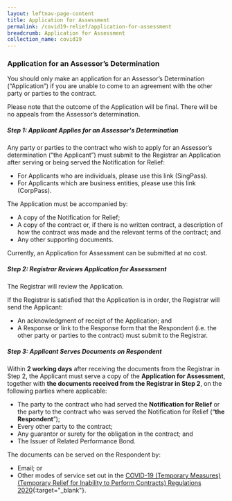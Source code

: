 ```yaml
---
layout: leftnav-page-content
title: Application for Assessment
permalink: /covid19-relief/application-for-assessment
breadcrumb: Application for Assessment
collection_name: covid19
---
```

<style>
  table tr td ul li {font-size: 1rem;}
  table tr td p {font-size: 1rem;}
  table tr th p {font-size: 1rem;}
  .step {font-size: 1rem;}
</style>

### Application for an Assessor’s Determination ###

You should only make an application for an Assessor’s Determination (“Application”) if you are unable to come to an agreement with the other party or parties to the contract. 

Please note that the outcome of the Application will be final. There will be no appeals from the Assessor’s determination. 

##### Step 1: Applicant Applies for an Assessor's Determination #####
Any party or parties to the contract who wish to apply for an Assessor’s determination (“the Applicant”) must submit to the Registrar an Application after serving or being served the Notification for Relief:
* For Applicants who are individuals, please use this link (SingPass).
* For Applicants which are business entities, please use this link (CorpPass).

The Application must be accompanied by:
* A copy of the Notification for Relief;
* A copy of the contract or, if there is no written contract, a description of how the contract was made and the relevant terms of the contract; and
* Any other supporting documents.

Currently, an Application for Assessment can be submitted at no cost.


##### Step 2: Registrar Reviews Application for Assessment #####
The Registrar will review the Application.

If the Registrar is satisfied that the Application is in order, the Registrar will send the Applicant:
* An acknowledgment of receipt of the Application; and
* A Response or link to the Response form that the Respondent (i.e. the other party or parties to the contract) must submit to the Registrar.

##### Step 3: Applicant Serves Documents on Respondent #####
Within <b>2 working days</b> after receiving the documents from the Registrar in Step 2, the Applicant must serve a copy of the <b>Application for Assessment</b>, together with <b>the documents received from the Registrar in Step 2</b>, on the following parties where applicable:
* The party to the contract who had served the <b>Notification for Relief</b> or the party to the contract who was served the Notification for Relief (“<b>the Respondent</b>”);
* Every other party to the contract; 
* Any guarantor or surety for the obligation in the contract; and
* The Issuer of Related Performance Bond.

The documents can be served on the Respondent by:
* Email; or
* Other modes of service set out in the [COVID-19 (Temporary Measures) (Temporary Relief for Inability to Perform Contracts) Regulations 2020](https://sso.agc.gov.sg/act/covid19tma2020#P12-){:target="_blank"}.



<!-- 
<table>
  <tr>
    <th width="100">
      <p style="text-align: justify">Step 1</p>
    </th>
    <th>
      <p style="text-align: justify">Applicant Applies for Assessment</p>
    </th>
  </tr>
  <tr>
    <td>
    </td>
    <td><p style="text-align: justify">
      Any party or parties to the contract who wish to apply for an Assessor’s determination (“the Applicant”) must submit to the Registrar an Application after serving or being served the Notification for Relief:
      <ul>
<li style="text-align: justify"> For Applicants who are individuals, please use this link (SingPass).</li>
<li style="text-align: justify">For Applicants which are business entities, please use this link (CorpPass).</li>
        </ul>
    </td>
  </tr>
</table>
 -->
